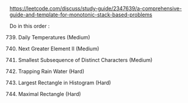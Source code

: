 https://leetcode.com/discuss/study-guide/2347639/a-comprehensive-guide-and-template-for-monotonic-stack-based-problems

Do in this order :

739. Daily Temperatures (Medium)

503. Next Greater Element II (Medium)

1081. Smallest Subsequence of Distinct Characters (Medium)

42. Trapping Rain Water (Hard)

84. Largest Rectangle in Histogram (Hard)

85. Maximal Rectangle (Hard)